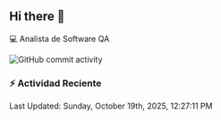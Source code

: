 ## Hi there 👋

:computer: Analista de Software QA

![GitHub commit activity](https://img.shields.io/github/commit-activity/m/BramEsnai19/BramEsnai19)

### :zap: Actividad Reciente
<!--RECENT_ACTIVITY:start-->
<!--RECENT_ACTIVITY:end-->
<!--RECENT_ACTIVITY:last_update-->
Last Updated: Sunday, October 19th, 2025, 12:27:11 PM
<!--RECENT_ACTIVITY:last_update_end-->
